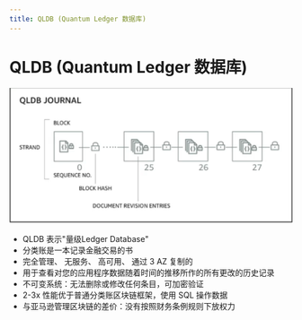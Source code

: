 ```yaml
---
title: QLDB (Quantum Ledger 数据库)
---
```


# QLDB (Quantum Ledger 数据库)

![QLDB](./QLDB.png)

- QLDB 表示"量级Ledger Database"
- 分类账是一本记录金融交易的书
- 完全管理、 无服务、 高可用、 通过 3 AZ 复制的
- 用于查看对您的应用程序数据随着时间的推移所作的所有更改的历史记录
- 不可变系统：无法删除或修改任何条目，可加密验证
- 2-3x 性能优于普通分类账区块链框架，使用 SQL 操作数据
- 与亚马逊管理区块链的差价：没有按照财务条例规则下放权力
